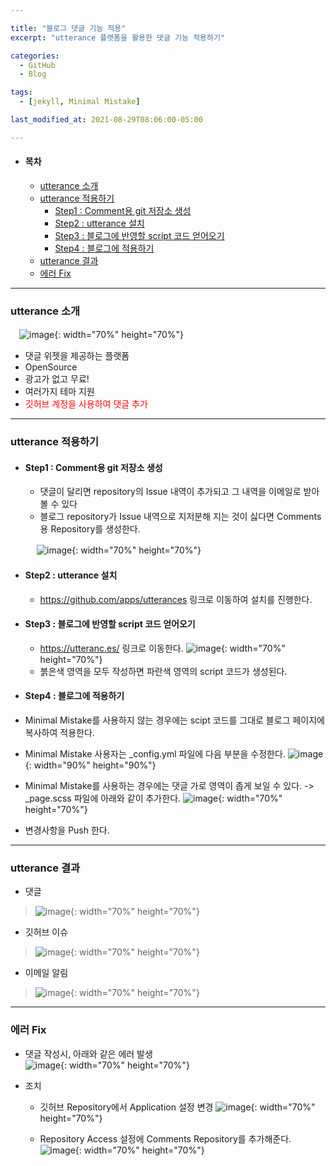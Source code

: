 ```yaml
---

title: "블로그 댓글 기능 적용"
excerpt: "utterance 플랫폼을 활용한 댓글 기능 적용하기" 

categories:
  - GitHub
  - Blog

tags:
  - [jekyll, Minimal Mistake]

last_modified_at: 2021-08-29T08:06:00-05:00

---
```


- #### 목차
  - [utterance 소개](#utterance-소개)
  - [utterance 적용하기](#utterance-적용하기)
    - [Step1 : Comment용 git 저장소 생성](#step1--comment용-git-저장소-생성)
    - [Step2 : utterance 설치](#step2--utterance-설치)
    - [Step3 : 블로그에 반영할 script 코드 얻어오기](#step3--블로그에-반영할-script-코드-얻어오기)
    - [Step4 : 블로그에 적용하기](#step4--블로그에-적용하기)
  - [utterance 결과](#utterance-결과)
  - [에러 Fix](#에러-fix)

---

### utterance 소개  

　![image](/assets/images/Blog/UtteranceMain.png){: width="70%" height="70%"}  
 - 댓글 위젯을 제공하는 플랫폼
 - OpenSource
 - 광고가 없고 무료!
 - 여러가지 테마 지원
 - <span style="color:red">깃허브 계정을 사용하여 댓글 추가</span>

---

### utterance 적용하기

- #### Step1 : Comment용 git 저장소 생성
  - 댓글이 달리면 repository의 Issue 내역이 추가되고 그 내역을 이메일로 받아볼 수 있다
  - 블로그 repository가 Issue 내역으로 지저분해 지는 것이 싫다면 Comments용 Repository를 생성한다.  

　　　![image](/assets/images/Blog/UtteranceNewRepository.png){: width="70%" height="70%"}

- #### Step2 : utterance 설치
  - <https://github.com/apps/utterances> 링크로 이동하여 설치를 진행한다.


- #### Step3 : 블로그에 반영할 script 코드 얻어오기
  - <https://utteranc.es/> 링크로 이동한다.
  ![image](/assets/images/Blog/UtteranceGetScriptCode.png){: width="70%" height="70%"}
  - 붉은색 영역을 모두 작성하면 파란색 영역의 script 코드가 생성된다.

- #### Step4 : 블로그에 적용하기
 - Minimal Mistake를 사용하지 않는 경우에는 scipt 코드를 그대로 블로그 페이지에 복사하여 적용한다.
 - Minimal Mistake 사용자는 _config.yml 파일에 다음 부분을 수정한다.
 ![image](/assets/images/Blog/UtteranceConfigyml.png){: width="90%" height="90%"}
 - Minimal Mistake를 사용하는 경우에는 댓글 가로 영역이 좁게 보일 수 있다. -> _page.scss 파일에 아래와 같이 추가한다. 
 ![image](/assets/images/Blog/UtteranceSetWidth.png){: width="70%" height="70%"}
 - 변경사항을 Push 한다.

---

### utterance 결과
 - 댓글
 >![image](/assets/images/Blog/UtteranceResult.png){: width="70%" height="70%"}  

 - 깃허브 이슈
 >![image](/assets/images/Blog/UtteranceResultIssue.png){: width="70%" height="70%"}  

 - 이메일 알림
 >![image](/assets/images/Blog/UtteranceResultEmail.png){: width="70%" height="70%"}

---

### 에러 Fix
 - 댓글 작성시, 아래와 같은 에러 발생  
 ![image](/assets/images/Blog/UtteranceError.png){: width="70%" height="70%"}

- 조치
  - 깃허브 Repository에서 Application 설정 변경
  ![image](/assets/images/Blog/UtteranceErrorFix1.png){: width="70%" height="70%"}

  - Repository Access 설정에 Comments Repository를 추가해준다.
  ![image](/assets/images/Blog/UtteranceErrorFix2.png){: width="70%" height="70%"}
